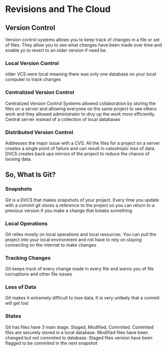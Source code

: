 # Revisions and The Cloud

## Version Control

Version control systems allows you to keep track of changes in a file or set of files. They allow you to see what changes have been made over time and enable yo to
revert to an older version if need be. 

### Local Version Control

older VCS were local meaning there was only one database on your local computer to track changes

### Centralized Version Control

Centralized Version Control Systems allowed collaboration by storing the files on a server and allowing everyone on the same project to see others work and they
allowed administrator to divy up the work more efficiently. Central server instead of a collection of local databases

### Distributed Version Control

Addresses the major issue with a CVS. All the files for a project on a server creates a single point of failure and can result in catostropic loss of data.
DVCS creates back ups mirrors of the project to reduce the chance of loosing data.

## So, What Is Git?

### Snapshots

Git is a DVCS that makes snapshots of your project. Every time you update with a commit git stores a reference to the project so you can return to a previous version if you make a change that breaks something

### Local Operations

Git relies mostly on local operations and local resources. You can pull the project into your local environment and not have to rely on staying connecting on the internet to make changes

### Tracking Changes

Git keeps track of every change made in every file and warns you of file corruptions and other file issues

### Loss of Data

Git makes it extremely difficult to lose data. It is very unlikely that a commit will get lost

### States

Git has files have 3 main stage. Staged, Modified, Commited. Commited files are securely stored in a local database. Modified files have been changed but not commited to database. Staged files version have been flagged to be commited in the next snapshot

